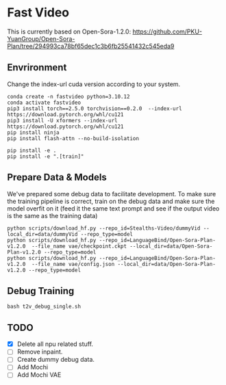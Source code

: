 # Fast Video
This is currently based on Open-Sora-1.2.0: https://github.com/PKU-YuanGroup/Open-Sora-Plan/tree/294993ca78bf65dec1c3b6fb25541432c545eda9

## Envrironment
Change the index-url cuda version according to your system.
```
conda create -n fastvideo python=3.10.12
conda activate fastvideo
pip3 install torch==2.5.0 torchvision==0.2.0  --index-url https://download.pytorch.org/whl/cu121
pip3 install -U xformers --index-url https://download.pytorch.org/whl/cu121
pip install ninja
pip install flash-attn --no-build-isolation
```

```
pip install -e .
pip install -e ".[train]"
```

## Prepare Data & Models
We've prepared some debug data to facilitate development. To make sure the training pipeline is correct, train on the debug data and make sure the model overfit on it (feed it the same text prompt and see if the output video is the same as the training data)
```
python scripts/download_hf.py --repo_id=Stealths-Video/dummyVid --local_dir=data/dummyVid --repo_type=model
python scripts/download_hf.py --repo_id=LanguageBind/Open-Sora-Plan-v1.2.0  --file_name vae/checkpoint.ckpt --local_dir=data/Open-Sora-Plan-v1.2.0 --repo_type=model 
python scripts/download_hf.py --repo_id=LanguageBind/Open-Sora-Plan-v1.2.0  --file_name vae/config.json --local_dir=data/Open-Sora-Plan-v1.2.0 --repo_type=model 
```


## Debug Training
```
bash t2v_debug_single.sh
```


## TODO

- [X] Delete all npu related stuff.
- [ ] Remove inpaint. 
- [ ] Create dummy debug data. 
- [ ] Add Mochi
- [ ] Add Mochi VAE
